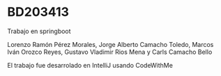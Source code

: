 # BD203413
Trabajo en springboot

Lorenzo Ramón Pérez Morales, Jorge Alberto Camacho Toledo, Marcos Iván Orozco Reyes, Gustavo Vladimir Rios Mena y Carls Camacho Bello

El trabajo fue desarrolado en IntelliJ usando CodeWithMe

